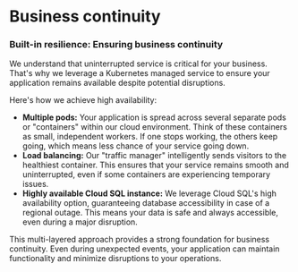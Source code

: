 # Business continuity

### Built-in resilience: Ensuring business continuity

We understand that uninterrupted service is critical for your business. That's why we leverage a Kubernetes managed service to ensure your application remains available despite potential disruptions.

Here's how we achieve high availability:

* **Multiple pods:** Your application is spread across several separate pods or "containers" within our cloud environment. Think of these containers as small, independent workers. If one stops working, the others keep going, which means less chance of your service going down.
* **Load balancing:** Our "traffic manager" intelligently sends visitors to the healthiest container. This ensures that your service remains smooth and uninterrupted, even if some containers are experiencing temporary issues.
* **Highly available Cloud SQL instance:** We leverage Cloud SQL's high availability option, guaranteeing database accessibility in case of a regional outage. This means your data is safe and always accessible, even during a major disruption.

This multi-layered approach provides a strong foundation for business continuity. Even during unexpected events, your application can maintain functionality and minimize disruptions to your operations.

